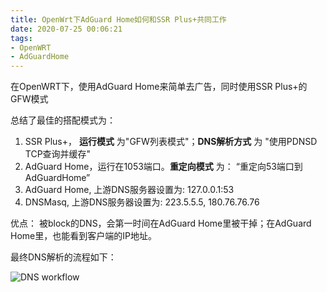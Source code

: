 ```yaml
---
title: OpenWrt下AdGuard Home如何和SSR Plus+共同工作
date: 2020-07-25 00:06:21
tags:
- OpenWRT
- AdGuardHome
---
```


在OpenWRT下，使用AdGuard Home来简单去广告，同时使用SSR Plus+的GFW模式

总结了最佳的搭配模式为：

1. SSR Plus+， **运行模式** 为"GFW列表模式"；**DNS解析方式** 为 "使用PDNSD TCP查询并缓存"
2. AdGuard Home，运行在1053端口。**重定向模式** 为： “重定向53端口到AdGuardHome”
3. AdGuard Home, 上游DNS服务器设置为: 127.0.0.1:53
4. DNSMasq, 上游DNS服务器设置为: 223.5.5.5, 180.76.76.76

优点： 被block的DNS，会第一时间在AdGuard Home里被干掉；在AdGuard Home里，也能看到客户端的IP地址。

最终DNS解析的流程如下：

![DNS workflow](/img/2020/ad_ssr.png)
